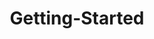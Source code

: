 ---
layout: post
title: Getting-Started
description: getting started
platform: aspnet-core
control: DropDownList
documentation: ug
---